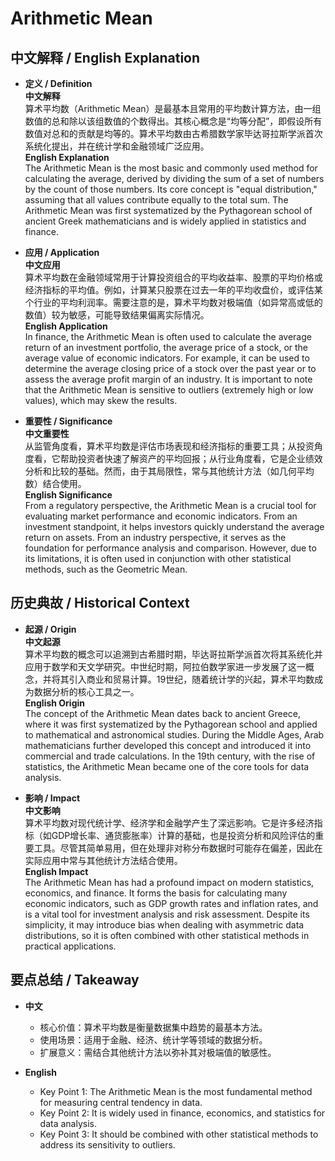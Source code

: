 # Arithmetic Mean

## 中文解释 / English Explanation

* **定义 / Definition**  
  **中文解释**  
  算术平均数（Arithmetic Mean）是最基本且常用的平均数计算方法，由一组数值的总和除以该组数值的个数得出。其核心概念是“均等分配”，即假设所有数值对总和的贡献是均等的。算术平均数由古希腊数学家毕达哥拉斯学派首次系统化提出，并在统计学和金融领域广泛应用。  
  **English Explanation**  
  The Arithmetic Mean is the most basic and commonly used method for calculating the average, derived by dividing the sum of a set of numbers by the count of those numbers. Its core concept is "equal distribution," assuming that all values contribute equally to the total sum. The Arithmetic Mean was first systematized by the Pythagorean school of ancient Greek mathematicians and is widely applied in statistics and finance.

* **应用 / Application**  
  **中文应用**  
  算术平均数在金融领域常用于计算投资组合的平均收益率、股票的平均价格或经济指标的平均值。例如，计算某只股票在过去一年的平均收盘价，或评估某个行业的平均利润率。需要注意的是，算术平均数对极端值（如异常高或低的数值）较为敏感，可能导致结果偏离实际情况。  
  **English Application**  
  In finance, the Arithmetic Mean is often used to calculate the average return of an investment portfolio, the average price of a stock, or the average value of economic indicators. For example, it can be used to determine the average closing price of a stock over the past year or to assess the average profit margin of an industry. It is important to note that the Arithmetic Mean is sensitive to outliers (extremely high or low values), which may skew the results.

* **重要性 / Significance**  
  **中文重要性**  
  从监管角度看，算术平均数是评估市场表现和经济指标的重要工具；从投资角度看，它帮助投资者快速了解资产的平均回报；从行业角度看，它是企业绩效分析和比较的基础。然而，由于其局限性，常与其他统计方法（如几何平均数）结合使用。  
  **English Significance**  
  From a regulatory perspective, the Arithmetic Mean is a crucial tool for evaluating market performance and economic indicators. From an investment standpoint, it helps investors quickly understand the average return on assets. From an industry perspective, it serves as the foundation for performance analysis and comparison. However, due to its limitations, it is often used in conjunction with other statistical methods, such as the Geometric Mean.

## 历史典故 / Historical Context

* **起源 / Origin**  
  **中文起源**  
  算术平均数的概念可以追溯到古希腊时期，毕达哥拉斯学派首次将其系统化并应用于数学和天文学研究。中世纪时期，阿拉伯数学家进一步发展了这一概念，并将其引入商业和贸易计算。19世纪，随着统计学的兴起，算术平均数成为数据分析的核心工具之一。  
  **English Origin**  
  The concept of the Arithmetic Mean dates back to ancient Greece, where it was first systematized by the Pythagorean school and applied to mathematical and astronomical studies. During the Middle Ages, Arab mathematicians further developed this concept and introduced it into commercial and trade calculations. In the 19th century, with the rise of statistics, the Arithmetic Mean became one of the core tools for data analysis.

* **影响 / Impact**  
  **中文影响**  
  算术平均数对现代统计学、经济学和金融学产生了深远影响。它是许多经济指标（如GDP增长率、通货膨胀率）计算的基础，也是投资分析和风险评估的重要工具。尽管其简单易用，但在处理非对称分布数据时可能存在偏差，因此在实际应用中常与其他统计方法结合使用。  
  **English Impact**  
  The Arithmetic Mean has had a profound impact on modern statistics, economics, and finance. It forms the basis for calculating many economic indicators, such as GDP growth rates and inflation rates, and is a vital tool for investment analysis and risk assessment. Despite its simplicity, it may introduce bias when dealing with asymmetric data distributions, so it is often combined with other statistical methods in practical applications.

## 要点总结 / Takeaway

* **中文**  
  - 核心价值：算术平均数是衡量数据集中趋势的最基本方法。  
  - 使用场景：适用于金融、经济、统计学等领域的数据分析。  
  - 扩展意义：需结合其他统计方法以弥补其对极端值的敏感性。  

* **English**  
  - Key Point 1: The Arithmetic Mean is the most fundamental method for measuring central tendency in data.  
  - Key Point 2: It is widely used in finance, economics, and statistics for data analysis.  
  - Key Point 3: It should be combined with other statistical methods to address its sensitivity to outliers.